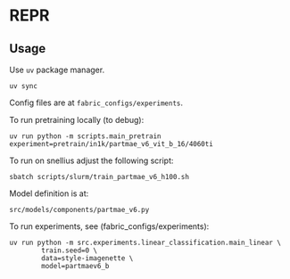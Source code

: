 # REPR


## Usage


Use `uv` package manager.

```
uv sync
```

Config files are at `fabric_configs/experiments`.


To run pretraining locally (to debug):

```
uv run python -m scripts.main_pretrain experiment=pretrain/in1k/partmae_v6_vit_b_16/4060ti
```



To run on snellius adjust the following script:
```
sbatch scripts/slurm/train_partmae_v6_h100.sh
```
Model definition is at:

```
src/models/components/partmae_v6.py
```


To run experiments, see (fabric_configs/experiments):

```
uv run python -m src.experiments.linear_classification.main_linear \
        train.seed=0 \
        data=style-imagenette \
        model=partmaev6_b
```